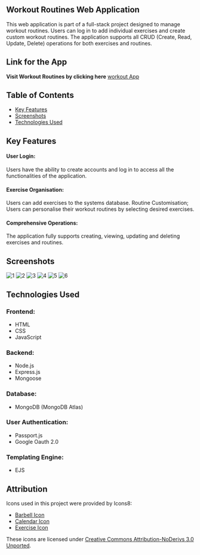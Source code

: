 ## Workout Routines Web Application

This web application is part of a full-stack project designed to manage workout routines. Users can log in to add individual exercises and create custom workout routines. The application supports all CRUD (Create, Read, Update, Delete) operations for both exercises and routines.

## Link for the App

**Visit Workout Routines by clicking here** [workout App](https://workout-routines-15a2ea93107f.herokuapp.com/)

## Table of Contents

- [Key Features](#features)
- [Screenshots](#screenshots)
- [Technologies Used](#technologies-used)

## Key Features

 #### User Login:
 Users have the ability to create accounts and log in to access all the functionalities of the application.
 
 #### Exercise Organisation:
 Users can add exercises to the systems database.
 Routine Customisation; Users can personalise their workout routines by selecting desired exercises.
 #### Comprehensive Operations:
 The application fully supports creating, viewing, updating and deleting exercises and routines.
 
## Screenshots
![1](https://i.imgur.com/tCglJ54.png) 
![2](https://i.imgur.com/Q2zOVWG.png) 
![3](https://i.imgur.com/jmvsx1R.png) 
![4](https://i.imgur.com/A0p5COs.png) 
![5](https://i.imgur.com/coKenGL.png) 
![6](https://i.imgur.com/3KSVu7P.png) 




 ## Technologies Used

### Frontend:
  - HTML
  - CSS
  - JavaScript
  
### Backend:
  - Node.js
  - Express.js
  - Mongoose
  
### Database:
  - MongoDB (MongoDB Atlas)
  
### User Authentication:
  - Passport.js
  - Google Oauth 2.0
  
### Templating Engine:
  - EJS
 
  ## Attribution

Icons used in this project were provided by Icons8:

- [Barbell Icon](https://icons8.com/icon/1786/barbell)
- [Calendar Icon](https://icons8.com/icon/67438/calendar)
- [Exercise Icon](https://icons8.com/icon/3728/exercise)

These icons are licensed under [Creative Commons Attribution-NoDerivs 3.0 Unported](https://creativecommons.org/licenses/by-nd/3.0/).
